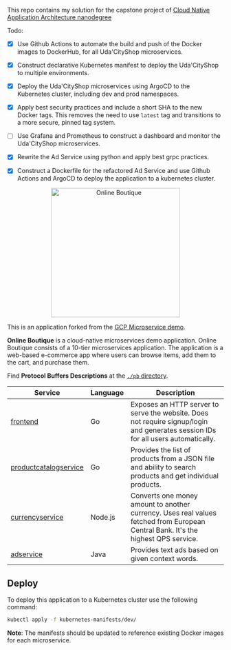 This repo contains my solution for the capstone project of [Cloud Native Application Architecture nanodegree](https://www.udacity.com/course/cloud-native-application-architecture-nanodegree--nd064)

Todo:

- [x] Use Github Actions to automate the build and push of the Docker images to DockerHub, for all Uda'CityShop microservices.

- [x] Construct declarative Kubernetes manifest to deploy the Uda'CityShop to multiple environments.
    
- [x] Deploy the Uda'CityShop microservices using ArgoCD to the Kubernetes cluster, including dev and prod namespaces.
    
- [x] Apply best security practices and include a short SHA to the new Docker tags. This removes the need to use ```latest``` tag and transitions to a more secure, pinned tag system.
    
- [ ] Use Grafana and Prometheus to construct a dashboard and monitor the Uda'CityShop microservices.

- [x] Rewrite the Ad Service using python and apply best grpc practices.
    
- [x] Construct a Dockerfile for the refactored Ad Service and use Github Actions and ArgoCD to deploy the application to a kubernetes cluster.




<p align="center">
<img src="src/frontend/static/icons/Hipster_HeroLogoCyan.svg" width="300" alt="Online Boutique" />
</p>

This is an application forked from the [GCP Microservice demo](https://github.com/GoogleCloudPlatform/microservices-demo).

**Online Boutique** is a cloud-native microservices demo application.
Online Boutique consists of a 10-tier microservices application. The application is a
web-based e-commerce app where users can browse items,
add them to the cart, and purchase them.

Find **Protocol Buffers Descriptions** at the [`./pb` directory](./pb).

| Service                                              | Language      | Description                                                                                                                       |
| ---------------------------------------------------- | ------------- | --------------------------------------------------------------------------------------------------------------------------------- |
| [frontend](./src/frontend)                           | Go            | Exposes an HTTP server to serve the website. Does not require signup/login and generates session IDs for all users automatically. |                                                       |
| [productcatalogservice](./src/productcatalogservice) | Go            | Provides the list of products from a JSON file and ability to search products and get individual products.                        |
| [currencyservice](./src/currencyservice)             | Node.js       | Converts one money amount to another currency. Uses real values fetched from European Central Bank. It's the highest QPS service. |
| [adservice](./src/adservice)                         | Java          | Provides text ads based on given context words.                                                                                   |

## Deploy
To deploy this application to a Kubernetes cluster use the following command:
```bash
kubectl apply -f kubernetes-manifests/dev/
```
 **Note**: The manifests should be updated to reference existing Docker images for each microservice.
